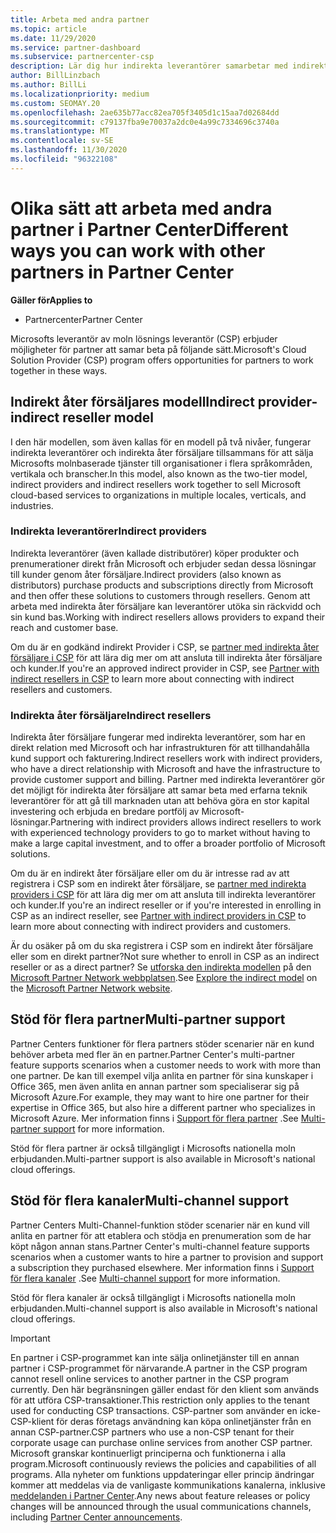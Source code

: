 ```yaml
---
title: Arbeta med andra partner
ms.topic: article
ms.date: 11/29/2020
ms.service: partner-dashboard
ms.subservice: partnercenter-csp
description: Lär dig hur indirekta leverantörer samarbetar med indirekta åter försäljare i Cloud Solution Provider (CSP)-programmet och avgör vilken roll som passar dig.
author: BillLinzbach
ms.author: BillLi
ms.localizationpriority: medium
ms.custom: SEOMAY.20
ms.openlocfilehash: 2ae635b77acc82ea705f3405d1c15aa7d02684dd
ms.sourcegitcommit: c79137fba9e70037a2dc0e4a99c7334696c3740a
ms.translationtype: MT
ms.contentlocale: sv-SE
ms.lasthandoff: 11/30/2020
ms.locfileid: "96322108"
---
```

# <a name="different-ways-you-can-work-with-other-partners-in-partner-center"></a><span data-ttu-id="e8905-103">Olika sätt att arbeta med andra partner i Partner Center</span><span class="sxs-lookup"><span data-stu-id="e8905-103">Different ways you can work with other partners in Partner Center</span></span>

<span data-ttu-id="e8905-104">**Gäller för**</span><span class="sxs-lookup"><span data-stu-id="e8905-104">**Applies to**</span></span>

- <span data-ttu-id="e8905-105">Partnercenter</span><span class="sxs-lookup"><span data-stu-id="e8905-105">Partner Center</span></span>

<span data-ttu-id="e8905-106">Microsofts leverantör av moln lösnings leverantör (CSP) erbjuder möjligheter för partner att samar beta på följande sätt.</span><span class="sxs-lookup"><span data-stu-id="e8905-106">Microsoft's Cloud Solution Provider (CSP) program offers opportunities for partners to work together in these ways.</span></span>

## <a name="indirect-provider-indirect-reseller-model"></a><span data-ttu-id="e8905-107">Indirekt åter försäljares modell</span><span class="sxs-lookup"><span data-stu-id="e8905-107">Indirect provider-indirect reseller model</span></span>

<span data-ttu-id="e8905-108">I den här modellen, som även kallas för en modell på två nivåer, fungerar indirekta leverantörer och indirekta åter försäljare tillsammans för att sälja Microsofts molnbaserade tjänster till organisationer i flera språkområden, vertikala och branscher.</span><span class="sxs-lookup"><span data-stu-id="e8905-108">In this model, also known as the two-tier model, indirect providers and indirect resellers work together to sell Microsoft cloud-based services to organizations in multiple locales, verticals, and industries.</span></span>

### <a name="indirect-providers"></a><span data-ttu-id="e8905-109">Indirekta leverantörer</span><span class="sxs-lookup"><span data-stu-id="e8905-109">Indirect providers</span></span>

<span data-ttu-id="e8905-110">Indirekta leverantörer (även kallade distributörer) köper produkter och prenumerationer direkt från Microsoft och erbjuder sedan dessa lösningar till kunder genom åter försäljare.</span><span class="sxs-lookup"><span data-stu-id="e8905-110">Indirect providers (also known as distributors) purchase products and subscriptions directly from Microsoft and then offer these solutions to customers through resellers.</span></span> <span data-ttu-id="e8905-111">Genom att arbeta med indirekta åter försäljare kan leverantörer utöka sin räckvidd och sin kund bas.</span><span class="sxs-lookup"><span data-stu-id="e8905-111">Working with indirect resellers allows providers to expand their reach and customer base.</span></span>

<span data-ttu-id="e8905-112">Om du är en godkänd indirekt Provider i CSP, se [partner med indirekta åter försäljare i CSP](indirect-provider-tasks-in-partner-center.md) för att lära dig mer om att ansluta till indirekta åter försäljare och kunder.</span><span class="sxs-lookup"><span data-stu-id="e8905-112">If you're an approved indirect provider in CSP, see [Partner with indirect resellers in CSP](indirect-provider-tasks-in-partner-center.md) to learn more about connecting with indirect resellers and customers.</span></span>

### <a name="indirect-resellers"></a><span data-ttu-id="e8905-113">Indirekta åter försäljare</span><span class="sxs-lookup"><span data-stu-id="e8905-113">Indirect resellers</span></span>

<span data-ttu-id="e8905-114">Indirekta åter försäljare fungerar med indirekta leverantörer, som har en direkt relation med Microsoft och har infrastrukturen för att tillhandahålla kund support och fakturering.</span><span class="sxs-lookup"><span data-stu-id="e8905-114">Indirect resellers work with indirect providers, who have a direct relationship with Microsoft and have the infrastructure to provide customer support and billing.</span></span> <span data-ttu-id="e8905-115">Partner med indirekta leverantörer gör det möjligt för indirekta åter försäljare att samar beta med erfarna teknik leverantörer för att gå till marknaden utan att behöva göra en stor kapital investering och erbjuda en bredare portfölj av Microsoft-lösningar.</span><span class="sxs-lookup"><span data-stu-id="e8905-115">Partnering with indirect providers allows indirect resellers to work with experienced technology providers to go to market without having to make a large capital investment, and to offer a broader portfolio of Microsoft solutions.</span></span>

<span data-ttu-id="e8905-116">Om du är en indirekt åter försäljare eller om du är intresse rad av att registrera i CSP som en indirekt åter försäljare, se [partner med indirekta providers i CSP](indirect-reseller-tasks-in-partner-center.md) för att lära dig mer om att ansluta till indirekta leverantörer och kunder.</span><span class="sxs-lookup"><span data-stu-id="e8905-116">If you're an indirect reseller or if you're interested in enrolling in CSP as an indirect reseller, see [Partner with indirect providers in CSP](indirect-reseller-tasks-in-partner-center.md) to learn more about connecting with indirect providers and customers.</span></span>

<span data-ttu-id="e8905-117">Är du osäker på om du ska registrera i CSP som en indirekt åter försäljare eller som en direkt partner?</span><span class="sxs-lookup"><span data-stu-id="e8905-117">Not sure whether to enroll in CSP as an indirect reseller or as a direct partner?</span></span> <span data-ttu-id="e8905-118">Se [utforska den indirekta modellen](https://partner.microsoft.com/cloud-solution-provider/indirect) på den [Microsoft Partner Network webbplatsen](https://partner.microsoft.com).</span><span class="sxs-lookup"><span data-stu-id="e8905-118">See [Explore the indirect model](https://partner.microsoft.com/cloud-solution-provider/indirect) on the [Microsoft Partner Network website](https://partner.microsoft.com).</span></span>

## <a name="multi-partner-support"></a><span data-ttu-id="e8905-119">Stöd för flera partner</span><span class="sxs-lookup"><span data-stu-id="e8905-119">Multi-partner support</span></span>

<span data-ttu-id="e8905-120">Partner Centers funktioner för flera partners stöder scenarier när en kund behöver arbeta med fler än en partner.</span><span class="sxs-lookup"><span data-stu-id="e8905-120">Partner Center's multi-partner feature supports scenarios when a customer needs to work with more than one partner.</span></span> <span data-ttu-id="e8905-121">De kan till exempel vilja anlita en partner för sina kunskaper i Office 365, men även anlita en annan partner som specialiserar sig på Microsoft Azure.</span><span class="sxs-lookup"><span data-stu-id="e8905-121">For example, they may want to hire one partner for their expertise in Office 365, but also hire a different partner who specializes in Microsoft Azure.</span></span> <span data-ttu-id="e8905-122">Mer information finns i [Support för flera partner](multipartner.md) .</span><span class="sxs-lookup"><span data-stu-id="e8905-122">See [Multi-partner support](multipartner.md) for more information.</span></span>

<span data-ttu-id="e8905-123">Stöd för flera partner är också tillgängligt i Microsofts nationella moln erbjudanden.</span><span class="sxs-lookup"><span data-stu-id="e8905-123">Multi-partner support is also available in Microsoft's national cloud offerings.</span></span>

## <a name="multi-channel-support"></a><span data-ttu-id="e8905-124">Stöd för flera kanaler</span><span class="sxs-lookup"><span data-stu-id="e8905-124">Multi-channel support</span></span>

<span data-ttu-id="e8905-125">Partner Centers Multi-Channel-funktion stöder scenarier när en kund vill anlita en partner för att etablera och stödja en prenumeration som de har köpt någon annan stans.</span><span class="sxs-lookup"><span data-stu-id="e8905-125">Partner Center's multi-channel feature supports scenarios when a customer wants to hire a partner to provision and support a subscription they purchased elsewhere.</span></span> <span data-ttu-id="e8905-126">Mer information finns i [Support för flera kanaler](multichannel.md) .</span><span class="sxs-lookup"><span data-stu-id="e8905-126">See [Multi-channel support](multichannel.md) for more information.</span></span>

<span data-ttu-id="e8905-127">Stöd för flera kanaler är också tillgängligt i Microsofts nationella moln erbjudanden.</span><span class="sxs-lookup"><span data-stu-id="e8905-127">Multi-channel support is also available in Microsoft's national cloud offerings.</span></span>

> [!IMPORTANT]  
> <span data-ttu-id="e8905-128">En partner i CSP-programmet kan inte sälja onlinetjänster till en annan partner i CSP-programmet för närvarande.</span><span class="sxs-lookup"><span data-stu-id="e8905-128">A partner in the CSP program cannot resell online services to another partner in the CSP program currently.</span></span> <span data-ttu-id="e8905-129">Den här begränsningen gäller endast för den klient som används för att utföra CSP-transaktioner.</span><span class="sxs-lookup"><span data-stu-id="e8905-129">This restriction only applies to the tenant used for conducting CSP transactions.</span></span> <span data-ttu-id="e8905-130">CSP-partner som använder en icke-CSP-klient för deras företags användning kan köpa onlinetjänster från en annan CSP-partner.</span><span class="sxs-lookup"><span data-stu-id="e8905-130">CSP partners who use a non-CSP tenant for their corporate usage can purchase online services from another CSP partner.</span></span> <span data-ttu-id="e8905-131">Microsoft granskar kontinuerligt principerna och funktionerna i alla program.</span><span class="sxs-lookup"><span data-stu-id="e8905-131">Microsoft continuously reviews the policies and capabilities of all programs.</span></span> <span data-ttu-id="e8905-132">Alla nyheter om funktions uppdateringar eller princip ändringar kommer att meddelas via de vanligaste kommunikations kanalerna, inklusive [meddelanden i Partner Center](announcements/index.md).</span><span class="sxs-lookup"><span data-stu-id="e8905-132">Any news about feature releases or policy changes will be announced through the usual communications channels, including [Partner Center announcements](announcements/index.md).</span></span>
